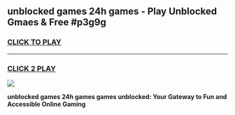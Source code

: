 
## unblocked games 24h games - Play Unblocked Gmaes & Free #p3g9g
<h3>
<a href="https://news.freeplayer.one?title=unblocked_games_24h_games&ref=24F">CLICK TO PLAY</a></h3>
<hr>

<h3>
<a href="https://news.freeplayer.one?title=unblocked_games_24h_games&ref=24F">CLICK 2 PLAY</a>
  
</h3>

<a href="https://news.freeplayer.one?title=unblocked_games_24h_games&ref=24F/"><img src="https://clearcache.store/games.png"></a>


**unblocked games 24h games games unblocked: Your Gateway to Fun and Accessible Online Gaming**
